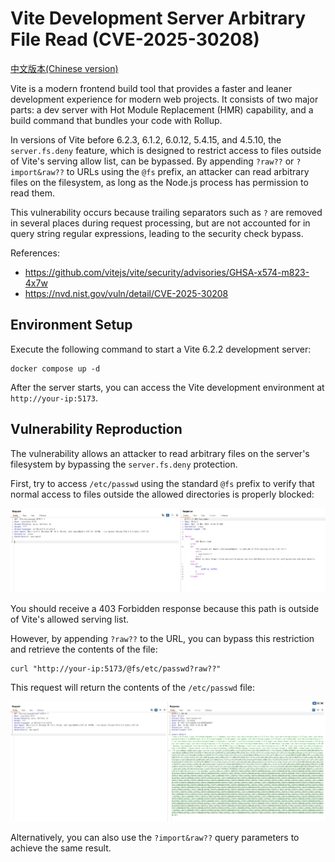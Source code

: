 # Vite Development Server Arbitrary File Read (CVE-2025-30208)

[中文版本(Chinese version)](README.zh-cn.md)

Vite is a modern frontend build tool that provides a faster and leaner development experience for modern web projects. It consists of two major parts: a dev server with Hot Module Replacement (HMR) capability, and a build command that bundles your code with Rollup.

In versions of Vite before 6.2.3, 6.1.2, 6.0.12, 5.4.15, and 4.5.10, the `server.fs.deny` feature, which is designed to restrict access to files outside of Vite's serving allow list, can be bypassed. By appending `?raw??` or `?import&raw??` to URLs using the `@fs` prefix, an attacker can read arbitrary files on the filesystem, as long as the Node.js process has permission to read them.

This vulnerability occurs because trailing separators such as `?` are removed in several places during request processing, but are not accounted for in query string regular expressions, leading to the security check bypass.

References:

- <https://github.com/vitejs/vite/security/advisories/GHSA-x574-m823-4x7w>
- <https://nvd.nist.gov/vuln/detail/CVE-2025-30208>

## Environment Setup

Execute the following command to start a Vite 6.2.2 development server:

```
docker compose up -d
```

After the server starts, you can access the Vite development environment at `http://your-ip:5173`.

## Vulnerability Reproduction

The vulnerability allows an attacker to read arbitrary files on the server's filesystem by bypassing the `server.fs.deny` protection.

First, try to access `/etc/passwd` using the standard `@fs` prefix to verify that normal access to files outside the allowed directories is properly blocked:

![](1.png)

You should receive a 403 Forbidden response because this path is outside of Vite's allowed serving list.

However, by appending `?raw??` to the URL, you can bypass this restriction and retrieve the contents of the file:

```
curl "http://your-ip:5173/@fs/etc/passwd?raw??"
```

This request will return the contents of the `/etc/passwd` file:

![](2.png)

Alternatively, you can also use the `?import&raw??` query parameters to achieve the same result.
